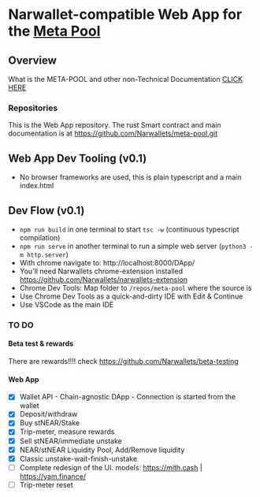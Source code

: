 # Narwallet-compatible Web App for the [Meta Pool](https://github.com/Narwallets/meta-pool.git)

## Overview
What is the META-POOL and other non-Technical Documentation
[CLICK HERE](https://narwallets.github.io/meta-pool/)

### Repositories 

This is the Web App repository. The rust Smart contract and main documentation is at https://github.com/Narwallets/meta-pool.git

## Web App Dev Tooling (v0.1)
* No browser frameworks are used, this is plain typescript and a main index.html

## Dev Flow (v0.1)
* `npm run build` in one terminal to start `tsc -w` (continuous typescript compilation)
* `npm run serve` in another terminal to run a simple web server (`python3 -m http.server`)
* With chrome navigate to: http://localhost:8000/DApp/
* You'll need Narwallets chrome-extension installed https://github.com/Narwallets/narwallets-extension
* Chrome Dev Tools: Map folder to `/repos/meta-pool` where the source is
* Use Chrome Dev Tools as a quick-and-dirty IDE with Edit & Continue
* Use VSCode as the main IDE

### TO DO

#### Beta test & rewards
There are rewards!!!! check https://github.com/Narwallets/beta-testing

#### Web App
 - [x] Wallet API - Chain-agnostic DApp - Connection is started from the wallet
 - [x] Deposit/withdraw
 - [x] Buy stNEAR/Stake
 - [x] Trip-meter, measure rewards
 - [x] Sell stNEAR/immediate unstake
 - [x] NEAR/stNEAR Liquidity Pool, Add/Remove liquidity
 - [x] Classic unstake-wait-finish-unstake
 - [ ] Complete redesign of the UI. models: https://mith.cash | https://yam.finance/
 - [ ] Trip-meter reset
